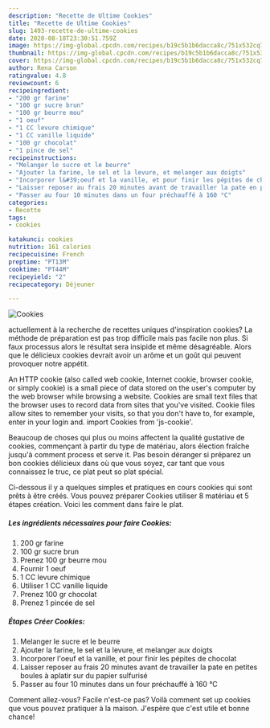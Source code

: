 ```yaml
---
description: "Recette de Ultime Cookies"
title: "Recette de Ultime Cookies"
slug: 1493-recette-de-ultime-cookies
date: 2020-08-18T23:30:51.759Z
image: https://img-global.cpcdn.com/recipes/b19c5b1b6dacca8c/751x532cq70/cookies-photo-principale-de-la-recette.jpg
thumbnail: https://img-global.cpcdn.com/recipes/b19c5b1b6dacca8c/751x532cq70/cookies-photo-principale-de-la-recette.jpg
cover: https://img-global.cpcdn.com/recipes/b19c5b1b6dacca8c/751x532cq70/cookies-photo-principale-de-la-recette.jpg
author: Rena Carson
ratingvalue: 4.8
reviewcount: 6
recipeingredient:
- "200 gr farine"
- "100 gr sucre brun"
- "100 gr beurre mou"
- "1 oeuf"
- "1 CC levure chimique"
- "1 CC vanille liquide"
- "100 gr chocolat"
- "1 pince de sel"
recipeinstructions:
- "Melanger le sucre et le beurre"
- "Ajouter la farine, le sel et la levure, et melanger aux doigts"
- "Incorporer l&#39;oeuf et la vanille, et pour finir les pépites de chocolat"
- "Laisser reposer au frais 20 minutes avant de travailler la pate en petites boules à aplatir sur du papier sulfurisé"
- "Passer au four 10 minutes dans un four préchauffé à 160 °C"
categories:
- Recette
tags:
- cookies

katakunci: cookies 
nutrition: 161 calories
recipecuisine: French
preptime: "PT13M"
cooktime: "PT44M"
recipeyield: "2"
recipecategory: Déjeuner

---
```



![Cookies](https://img-global.cpcdn.com/recipes/b19c5b1b6dacca8c/751x532cq70/cookies-photo-principale-de-la-recette.jpg)

actuellement à la recherche de recettes uniques d'inspiration cookies? La méthode de préparation est pas trop difficile mais pas facile non plus. Si faux processus alors le résultat sera insipide et même désagréable. Alors que le délicieux cookies devrait avoir un arôme et un goût qui peuvent provoquer notre appétit.

An HTTP cookie (also called web cookie, Internet cookie, browser cookie, or simply cookie) is a small piece of data stored on the user&#39;s computer by the web browser while browsing a website. Cookies are small text files that the browser uses to record data from sites that you&#39;ve visited. Cookie files allow sites to remember your visits, so that you don&#39;t have to, for example, enter in your login and. import Cookies from &#39;js-cookie&#39;.

Beaucoup de choses qui plus ou moins affectent la qualité gustative de cookies, commençant à partir du type de matériau, alors élection fraîche jusqu'à comment process et serve it. Pas besoin déranger si préparez un bon cookies délicieux dans où que vous soyez, car tant que vous connaissez le truc, ce plat peut so plat spécial.


Ci-dessous il y a quelques simples et pratiques en cours cookies qui sont prêts à être créés. Vous pouvez préparer Cookies utiliser 8 matériau et 5 étapes création. Voici les comment dans faire le plat.

<!--inarticleads1-->

##### Les ingrédients nécessaires pour faire Cookies:

1.  200 gr farine
1.  100 gr sucre brun
1. Prenez 100 gr beurre mou
1. Fournir 1 oeuf
1.  1 CC levure chimique
1. Utiliser 1 CC vanille liquide
1. Prenez 100 gr chocolat
1. Prenez 1 pincée de sel




<!--inarticleads2-->

##### Étapes Créer Cookies:

1. Melanger le sucre et le beurre
1. Ajouter la farine, le sel et la levure, et melanger aux doigts
1. Incorporer l&#39;oeuf et la vanille, et pour finir les pépites de chocolat
1. Laisser reposer au frais 20 minutes avant de travailler la pate en petites boules à aplatir sur du papier sulfurisé
1. Passer au four 10 minutes dans un four préchauffé à 160 °C





Comment allez-vous? Facile n'est-ce pas? Voilà comment set up cookies que vous pouvez pratiquer à la maison. J'espère que c'est utile et bonne chance!
